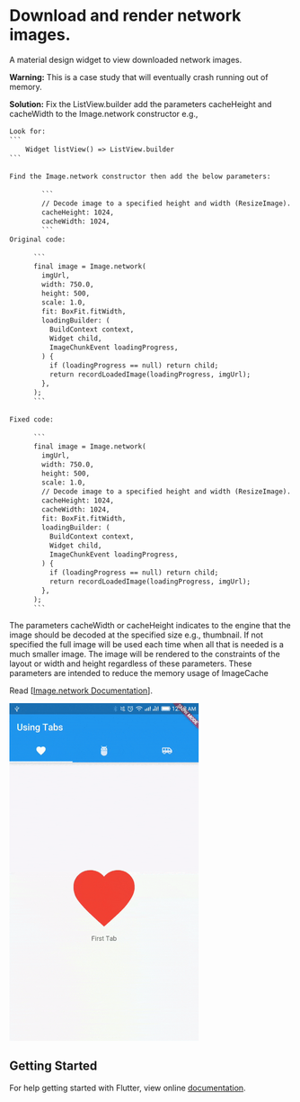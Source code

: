 # Download and render network images.

A material design widget to view downloaded network images.

**Warning:** This is a case study that will eventually crash running out of memory.

**Solution:** Fix the ListView.builder add the parameters cacheHeight and cacheWidth to the Image.network constructor e.g.,

    Look for:
    ```
        Widget listView() => ListView.builder
    ```

    Find the Image.network constructor then add the below parameters:

            ```
            // Decode image to a specified height and width (ResizeImage).
            cacheHeight: 1024,
            cacheWidth: 1024,
            ```
    Original code:

          ```
          final image = Image.network(
            imgUrl,
            width: 750.0,
            height: 500,
            scale: 1.0,
            fit: BoxFit.fitWidth,
            loadingBuilder: (
              BuildContext context,
              Widget child,
              ImageChunkEvent loadingProgress,
            ) {
              if (loadingProgress == null) return child;
              return recordLoadedImage(loadingProgress, imgUrl);
            },
          );
          ```          

    Fixed code:

          ```
          final image = Image.network(
            imgUrl,
            width: 750.0,
            height: 500,
            scale: 1.0,
            // Decode image to a specified height and width (ResizeImage).
            cacheHeight: 1024,
            cacheWidth: 1024,
            fit: BoxFit.fitWidth,
            loadingBuilder: (
              BuildContext context,
              Widget child,
              ImageChunkEvent loadingProgress,
            ) {
              if (loadingProgress == null) return child;
              return recordLoadedImage(loadingProgress, imgUrl);
            },
          );
          ```

The parameters cacheWidth or cacheHeight indicates to the engine that the image should be decoded at the specified size e.g., thumbnail. If not specified the full image will be used each time when all that is needed is a much smaller image.  The image will be rendered to the constraints of the layout or width and height regardless of these parameters. These parameters are intended to reduce the memory usage of ImageCache

Read [[Image.network Documentation](https://api.flutter.dev/flutter/widgets/Image/Image.network.html)].

<img src="demo_img.gif" height="600em" />

## Getting Started

For help getting started with Flutter, view online [documentation](http://flutter.io/).